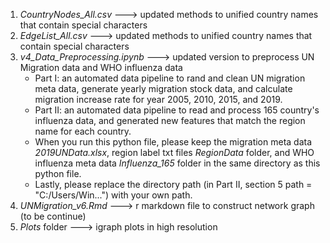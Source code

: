 1. *CountryNodes_All.csv* ---> updated methods to unified country names that contain special characters
2. *EdgeList_All.csv* ---> updated methods to unified country names that contain special characters
3. *v4_Data_Preprocessing.ipynb* ---> updated version to preprocess UN Migration data and WHO influenza data
    - Part I: an automated data pipeline to rand and clean UN migration meta data, generate yearly migration stock data, and calculate migration increase rate for year 2005, 2010, 2015, and 2019.
    - Part II: an automated data pipeline to read and process 165 country's influenza data, and generated new features that match the region name for each country. 
    - When you run this python file, please keep the migration meta data *2019UNData.xlsx*, region label txt files *RegionData* folder, and WHO influenza meta data *Influenza_165* folder in the same directory as this python file.
    - Lastly, please replace the directory path (in Part II, section 5 path = "C:/Users/Win...") with your own path.
4. *UNMigration_v6.Rmd* ---> r markdown file to construct network graph (to be continue)
5. *Plots* folder ---> igraph plots in high resolution
